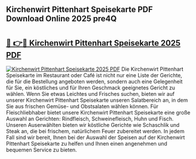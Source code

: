## Kirchenwirt Pittenhart Speisekarte PDF Download Online 2025 pre4Q

# <h2><a href="http://gccw6x.nevu.top/?p=Kirchenwirt+Pittenhart+Speisekarte">🔗 👉🔴 Kirchenwirt Pittenhart Speisekarte 2025 PDF</a></h2>

[![Kirchenwirt Pittenhart Speisekarte 2025 PDF](https://i.imgur.com/dBaPXMq.png)](http://gccw6x.nevu.top/?p=Kirchenwirt+Pittenhart+Speisekarte)
Die Kirchenwirt Pittenhart Speisekarte im Restaurant oder Café ist nicht nur eine Liste der Gerichte, die für die Bestellung angeboten werden, sondern auch eine Gelegenheit für Sie, ein köstliches und für Ihren Geschmack geeignetes Gericht zu wählen. Wenn Sie etwas Leichtes und Frisches suchen, bieten wir auf unserer Kirchenwirt Pittenhart Speisekarte unseren Salatbereich an, in dem Sie aus frischen Gemüse- und Obstsalaten wählen können. Für Fleischliebhaber bietet unsere Kirchenwirt Pittenhart Speisekarte eine große Auswahl an Gerichten: Rindfleisch, Schweinefleisch, Huhn und Fisch. Unseren Auserwählten bieten wir köstliche Gerichte wie Schaschlik und Steak an, die bei frischem, natürlichem Feuer zubereitet werden. In jedem Fall sind wir bereit, Ihnen bei der Auswahl der Speisen auf der Kirchenwirt Pittenhart Speisekarte zu helfen und Ihnen einen angenehmen und bequemen Service zu bieten.
